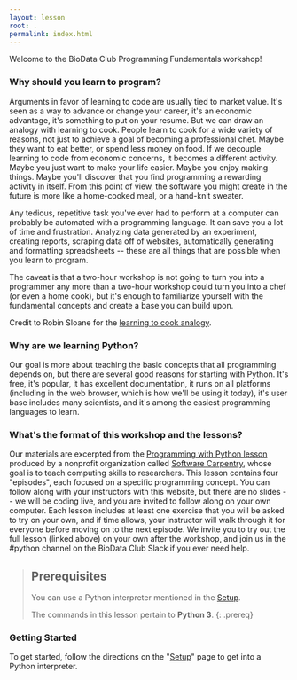 ```yaml
---
layout: lesson
root: .
permalink: index.html
---
```



Welcome to the BioData Club Programming Fundamentals workshop!


### Why should you learn to program?

Arguments in favor of learning to code are usually tied to market value. It's seen as a way to advance or change your career, it's an economic advantage, it's something to put on your resume.  But we can draw an analogy with learning to cook.  People learn to cook for a wide variety of reasons, not just to achieve a goal of becoming a professional chef. Maybe they want to eat better, or spend less money on food.  If we decouple learning to code from economic concerns, it becomes a different activity.  Maybe you just want to make your life easier.  Maybe you enjoy making things.  Maybe you'll discover that you find programming a rewarding activity in itself.  From this point of view, the software you might create in the future is more like a home-cooked meal, or a hand-knit sweater.

Any tedious, repetitive task you've ever had to perform at a computer can probably be automated with a programming language.  It can save you a lot of time and frustration.  Analyzing data generated by an experiment, creating reports, scraping data off of websites, automatically generating and formatting spreadsheets -- these are all things that are possible when you learn to program.

The caveat is that a two-hour workshop is not going to turn you into a programmer any more than a two-hour workshop could turn you into a chef (or even a home cook), but it's enough to familiarize yourself with the fundamental concepts and create a base you can build upon.

Credit to Robin Sloane for the [learning to cook analogy](https://www.robinsloan.com/notes/home-cooked-app/).


### Why are we learning Python?

Our goal is more about teaching the basic concepts that all programming depends on, but there are several good reasons for starting with Python.  It's free, it's popular, it has excellent documentation, it runs on all platforms (including in the web browser, which is how we'll be using it today), it's user base includes many scientists, and it's among the easiest programming languages to learn.


### What's the format of this workshop and the lessons?

Our materials are excerpted from the [Programming with Python lesson](http://swcarpentry.github.io/python-novice-inflammation/) produced by a nonprofit organization called [Software Carpentry](https://software-carpentry.org/), whose goal is to teach computing skills to researchers.  This lesson contains four "episodes", each focused on a specific programming concept.   You can follow along with your instructors with this website, but there are no slides -- we will be coding live, and you are invited to follow along on your own computer.  Each lesson includes at least one exercise that you will be asked to try on your own, and if time allows, your instructor will walk through it for everyone before moving on to the next episode.  We invite you to try out the full lesson (linked above) on your own after the workshop, and join us in the #python channel on the BioData Club Slack if you ever need help.


> ## Prerequisites
>
> You can use a Python interpreter mentioned in the [Setup](setup/).
>
> The commands in this lesson pertain to **Python 3**.
{: .prereq}

### Getting Started
To get started, follow the directions on the "[Setup](setup/)" page to get into a Python interpreter.

